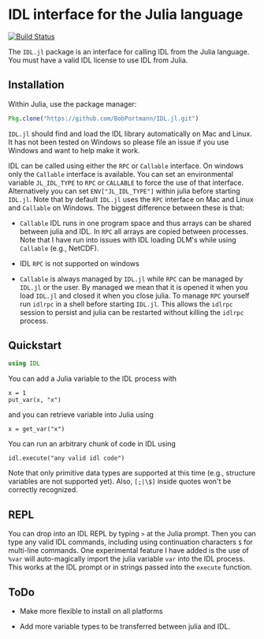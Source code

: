 # IDL interface for the Julia language

[![Build Status](https://travis-ci.org/BobPortmann/`IDL.jl`.jl.svg?branch=master)](https://travis-ci.org/BobPortmann/`IDL.jl`.jl)

The `IDL.jl` package is an interface for calling IDL from the Julia language. You must have a valid IDL license to use IDL from Julia.

## Installation

Within Julia, use the package manager:
```julia
Pkg.clone("https://github.com/BobPortmann/IDL.jl.git")
```

`IDL.jl` should find and load the IDL library automatically on Mac and Linux. It has not been
tested on Windows so please file an issue if you use Windows and want to help make it work.

IDL can be called using either the `RPC` or `Callable` interface. On windows only the `Callable`
interface is available. You can set an environmental variable `JL_IDL_TYPE` to `RPC` or `CALLABLE`
to force the use of that interface.
Alternatively you can set `ENV["JL_IDL_TYPE"]` within julia before starting `IDL.jl`.
Note that by default `IDL.jl` uses the `RPC` interface on Mac and Linux and `Callable` on Windows. The biggest difference between these is that:

- `Callable` IDL runs in one program space and thus arrays can be shared between julia and IDL.
  In `RPC` all arrays are copied between processes. Note that I have run into issues with IDL
  loading DLM's while using `Callable` (e.g., NetCDF).

- IDL `RPC` is not supported on windows

- `Callable` is always managed by `IDL.jl` while `RPC` can be managed by `IDL.jl` or the user.
  By managed we mean that it is opened it when you load `IDL.jl` and closed it when you close julia.
  To manage `RPC` yourself run `idlrpc` in a shell before starting `IDL.jl`. This allows the `idlrpc`
  session to persist and julia can be restarted without killing the `idlrpc` process.

## Quickstart

```julia
using IDL
```
You can add a Julia variable to the IDL process with
```
x = 1
put_var(x, "x")
```
and you can retrieve variable into Julia using
```
x = get_var("x")
```
You can run an arbitrary chunk of code in IDL using
```
idl.execute("any valid idl code")
```
Note that only primitive data types are supported at this time (e.g., structure variables
are not supported yet). Also, `[;|\$]` inside quotes won't be correctly recognized.

## REPL

You can drop into an IDL REPL by typing `>` at the Julia prompt. Then you can type any valid
IDL commands, including using continuation characters `$` for multi-line commands. One
experimental feature I have added is the use of `%var` will auto-magically import the julia
variable `var` into the IDL process. This works at the IDL prompt or in strings passed into the
`execute` function.

## ToDo

- Make more flexible to install on all platforms

- Add more variable types to be transferred between julia and IDL.

